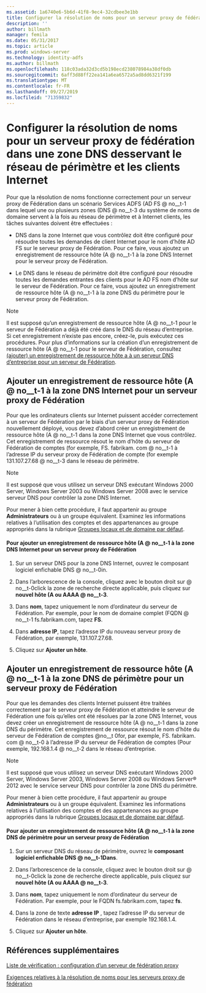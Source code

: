 ```yaml
---
ms.assetid: 1a6740e6-5b6d-41f8-9ec4-32cdbee3e1bb
title: Configurer la résolution de noms pour un serveur proxy de fédération dans une zone DNS desservant le réseau de périmètre et les clients Internet
description: ''
author: billmath
manager: femila
ms.date: 05/31/2017
ms.topic: article
ms.prod: windows-server
ms.technology: identity-adfs
ms.author: billmath
ms.openlocfilehash: 118c03ada32d3cd5b198ecd238078984a38df0db
ms.sourcegitcommit: 6aff3d88ff22ea141a6ea6572a5ad8dd6321f199
ms.translationtype: MT
ms.contentlocale: fr-FR
ms.lasthandoff: 09/27/2019
ms.locfileid: "71359832"
---
```

# <a name="configure-name-resolution-for-a-federation-server-proxy-in-a-dns-zone-that-serves-both-the-perimeter-network-and-internet-clients"></a>Configurer la résolution de noms pour un serveur proxy de fédération dans une zone DNS desservant le réseau de périmètre et les clients Internet


Pour que la résolution de noms fonctionne correctement pour un serveur proxy de Fédération dans un scénario Services ADFS \(AD FS @ no__t-1 dans lequel une ou plusieurs zones \(DNS @ no__t-3 du système de noms de domaine servent à la fois au réseau de périmètre et à Internet clients, les tâches suivantes doivent être effectuées :  
  
-   DNS dans la zone Internet que vous contrôlez doit être configuré pour résoudre toutes les demandes de client Internet pour le nom d’hôte AD FS sur le serveur proxy de Fédération. Pour ce faire, vous ajoutez un enregistrement de ressource hôte \(A @ no__t-1 à la zone DNS Internet pour le serveur proxy de Fédération.  
  
-   Le DNS dans le réseau de périmètre doit être configuré pour résoudre toutes les demandes entrantes des clients pour le AD FS nom d’hôte sur le serveur de Fédération. Pour ce faire, vous ajoutez un enregistrement de ressource hôte \(A @ no__t-1 à la zone DNS du périmètre pour le serveur proxy de Fédération.  
  
> [!NOTE]  
> Il est supposé qu’un enregistrement de ressource hôte \(A @ no__t-1 pour le serveur de Fédération a déjà été créé dans le DNS du réseau d’entreprise. Si cet enregistrement n’existe pas encore, créez-le, puis exécutez ces procédures. Pour plus d’informations sur la création d’un enregistrement de ressource hôte \(A @ no__t-1 pour le serveur de Fédération, consultez [ &#40;ajouter&#41; un enregistrement de ressource hôte a à un serveur DNS d’entreprise pour un serveur de Fédération](Add-a-Host--A--Resource-Record-to-Corporate-DNS-for-a-Federation-Server.md).  
  
## <a name="add-a-host-a-resource-record-to-the-internet-dns-zone-for-a-federation-server-proxy"></a>Ajouter un enregistrement de ressource hôte \(A @ no__t-1 à la zone DNS Internet pour un serveur proxy de Fédération  
Pour que les ordinateurs clients sur Internet puissent accéder correctement à un serveur de Fédération par le biais d’un serveur proxy de Fédération nouvellement déployé, vous devez d’abord créer un enregistrement de ressource hôte \(A @ no__t-1 dans la zone DNS Internet que vous contrôlez. Cet enregistrement de ressource résout le nom d’hôte du serveur de Fédération de comptes \(for exemple, FS. fabrikam. com @ no__t-1 à l’adresse IP du serveur proxy de Fédération de compte \(for exemple 131.107.27.68 @ no__t-3 dans le réseau de périmètre.  
  
> [!NOTE]  
> Il est supposé que vous utilisez un serveur DNS exécutant Windows 2000 Server, Windows Server 2003 ou Windows Server 2008 avec le service serveur DNS pour contrôler la zone DNS Internet.  
  
Pour mener à bien cette procédure, il faut appartenir au groupe **Administrateurs** ou à un groupe équivalent.  Examinez les informations relatives à l’utilisation des comptes et des appartenances au groupe appropriés dans la rubrique [Groupes locaux et de domaine par défaut](https://go.microsoft.com/fwlink/?LinkId=83477).   
  
#### <a name="to-add-a-host-a-resource-record-to-the-internet-dns-zone-for-a-federation-server-proxy"></a>Pour ajouter un enregistrement de ressource hôte \(A @ no__t-1 à la zone DNS Internet pour un serveur proxy de Fédération  
  
1.  Sur un serveur DNS pour la zone DNS Internet, ouvrez le composant logiciel enfichable DNS @ no__t-0in.  
  
2.  Dans l’arborescence de la console, cliquez avec le bouton droit sur @ no__t-0click la zone de recherche directe applicable, puis cliquez sur **nouvel hôte \(A ou AAAA @ no__t-3**.  
  
3.  Dans **nom**, tapez uniquement le nom d’ordinateur du serveur de Fédération. Par exemple, pour le nom de domaine complet \(FQDN @ no__t-1 fs.fabrikam.com, tapez **FS**.  
  
4.  Dans **adresse IP**, tapez l’adresse IP du nouveau serveur proxy de Fédération, par exemple, 131.107.27.68.  
  
5.  Cliquez sur **Ajouter un hôte**.  
  
## <a name="add-a-host-a-resource-record-to-the-perimeter-dns-zone-for-a-federation-server-proxy"></a>Ajouter un enregistrement de ressource hôte \(A @ no__t-1 à la zone DNS de périmètre pour un serveur proxy de Fédération  
Pour que les demandes des clients Internet puissent être traitées correctement par le serveur proxy de Fédération et atteindre le serveur de Fédération une fois qu’elles ont été résolues par la zone DNS Internet, vous devez créer un enregistrement de ressource hôte \(A @ no__t-1 dans la zone DNS du périmètre. Cet enregistrement de ressource résout le nom d’hôte du serveur de Fédération de comptes @no__t 0for, par exemple, FS. fabrikam. com @ no__t-0 à l’adresse IP du serveur de Fédération de comptes \(Pour exemple, 192.168.1.4 @ no__t-2 dans le réseau d’entreprise.  
  
> [!NOTE]  
> Il est supposé que vous utilisez un serveur DNS exécutant Windows 2000 Server, Windows Server 2003, Windows Server 2008 ou Windows Server® 2012 avec le service serveur DNS pour contrôler la zone DNS du périmètre.  
  
Pour mener à bien cette procédure, il faut appartenir au groupe **Administrateurs** ou à un groupe équivalent.  Examinez les informations relatives à l’utilisation des comptes et des appartenances au groupe appropriés dans la rubrique [Groupes locaux et de domaine par défaut](https://go.microsoft.com/fwlink/?LinkId=83477).   
  
#### <a name="to-add-a-host-a-resource-record-to-the-perimeter-dns-zone-for-a-federation-server-proxy"></a>Pour ajouter un enregistrement de ressource hôte \(A @ no__t-1 à la zone DNS de périmètre pour un serveur proxy de Fédération  
  
1.  Sur un serveur DNS du réseau de périmètre, ouvrez le **composant logiciel enfichable DNS @ no__t-1Dans**.  
  
2.  Dans l’arborescence de la console, cliquez avec le bouton droit sur @ no__t-0click la zone de recherche directe applicable, puis cliquez sur **nouvel hôte \(A ou AAAA @ no__t-3**.  
  
3.  Dans **nom**, tapez uniquement le nom d’ordinateur du serveur de Fédération. Par exemple, pour le FQDN fs.fabrikam.com, tapez **fs**.  
  
4.  Dans la zone de texte **adresse IP** , tapez l’adresse IP du serveur de Fédération dans le réseau d’entreprise, par exemple 192.168.1.4.  
  
5.  Cliquez sur **Ajouter un hôte**.  
  
## <a name="additional-references"></a>Références supplémentaires  
[Liste de vérification : configuration d’un serveur de fédération proxy](Checklist--Setting-Up-a-Federation-Server-Proxy.md)  
  
[Exigences relatives à la résolution de noms pour les serveurs proxy de fédération](https://technet.microsoft.com/library/dd807055.aspx)  
  

